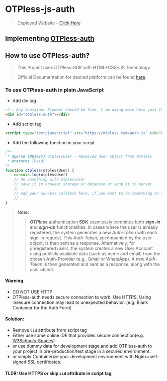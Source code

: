 # OTPless-js-auth

> Deployed Website - [Click Here](https://otpless-js.pages.dev/)

## Implementing [OTPless-auth](https://otpless.com/)

## How to use OTPless-auth?

> This Project uses OTPless-SDK with HTML+CSS+JS Technology.

> Official Documentation for desired platform can be found [here](https://otpless.com/platforms).

### To use OTPless-auth in plain JavaScript

- Add div tag

```HTML
<!-- Any Container Element should be fine, I am using main here just for semantic purpose  -->
<div id="otpless-auth"></div>
```

- Add script tag

```HTML
<script type="text/javascript" src="https://otpless.com/auth.js" cid="PSNMYE48LDJMC5SN2I4UTOD9S9QP4L4P"></script>
```

- Add the following function in your script

```js
/**
 * @param {Object} otplessUser - Received User object from OTPless
 * @returns {void}
*/
function otpless(otplessUser) {
    console.log(otplessUser)
    // Do something with otplessUser
    // save it in browser storage or database or send it to server.
    // ...
    // Add your success callback here, if you want to do something on successful authentication
    // ...
}
```

>**Note:**
>> ***OTPless*** authentication **SDK** seamlessly combines both ***sign-in*** and ***sign-up*** functionalities. In cases where the user is already registered, the system generates a new *Auth-Token* with each sign-in request. This *Auth-Token*, accompanied by the user object, is then sent as a response. Alternatively, for unregistered users, the system creates a new User Account using publicly available data (such as name and email) from the chosen Auth-Provider (e.g., Gmail or WhatsApp). A new *Auth-Token* is then generated and sent as a response, along with the user object.

#### Warning

- DO NOT USE HTTP
- OTPless-auth needs secure connection to work. Use HTTPS.
Using insecure connection may lead to unexpected behavior. (e.g. Blank Container for the Auth Form)

#### Solution:

- Remove `cid` attribute from script tag
- Either use some online IDE that provides secure connection(e.g. [W3Schools-Spaces](https://spaces.w3schools.com/space/))
- or use dummy data for development stage,and add OTPless-auth to your project in pre-production/test stage in a secured environment.
- or simply Containerize your development environment with Nginx+self-signed SSL certificates.

#### TLDR: Use HTTPS or skip `cid` attribute in script tag
